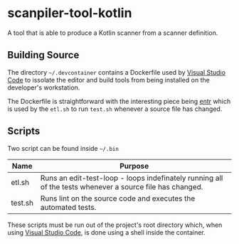 # scanpiler-tool-kotlin
A tool that is able to produce a Kotlin scanner from a scanner definition.

## Building Source

The directory `~/.devcontainer` contains a Dockerfile used by [Visual Studio Code](https://code.visualstudio.com) to issolate the editor and build tools from being installed on the developer's workstation.

The Dockerfile is straightforward with the interesting piece being [entr](https://github.com/eradman/entr/) which is used by the `etl.sh` to run `test.sh` whenever a source file has changed.

## Scripts

Two script can be found inside `~/.bin`

| Name   | Purpose |
|--------|----------------------------------|
| etl.sh | Runs an edit-test-loop - loops indefinately running all of the tests whenever a source file has changed. |
| test.sh | Runs lint on the source code and executes the automated tests. |

These scripts must be run out of the project's root directory which, when using [Visual Studio Code](https://code.visualstudio.com), is done using a shell inside the container.